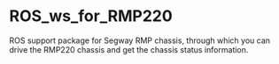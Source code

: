 # ROS_ws_for_RMP220
ROS support package for Segway RMP chassis, through which you can drive the RMP220 chassis and get the chassis status information.
